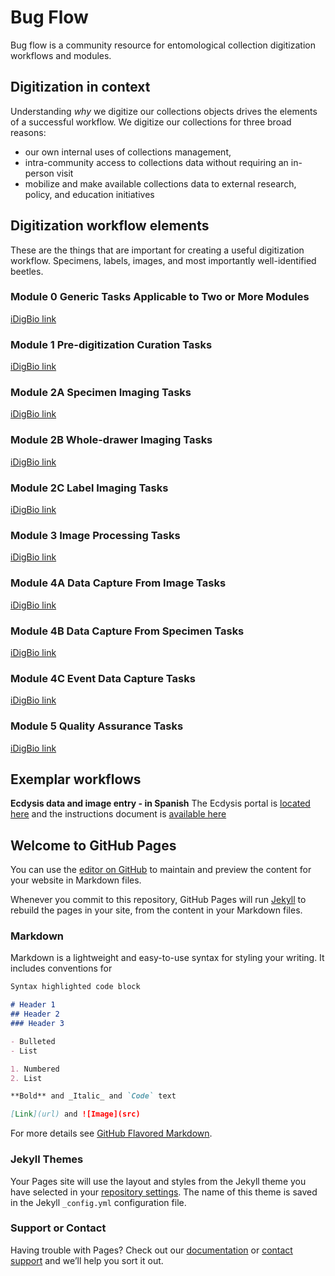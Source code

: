 # Bug Flow
Bug flow is a community resource for entomological collection digitization workflows and modules.

## Digitization in context
Understanding _why_ we digitize our collections objects drives the elements of a successful workflow.  We digitize our collections for three broad reasons:
- our own internal uses of collections management, 
- intra-community access to collections data without requiring an in-person visit
- mobilize and make available collections data to external research, policy, and education initiatives

## Digitization workflow elements
These are the things that are important for creating a useful digitization workflow.  Specimens, labels, images, and most importantly well-identified beetles.


### Module 0 Generic Tasks Applicable to Two or More Modules
[iDigBio link](https://www.idigbio.org/sites/default/files/sites/default/files/Module_0_Pinned_Things.pdf)
### Module 1 Pre-digitization Curation Tasks
[iDigBio link](https://www.idigbio.org/sites/default/files/sites/default/files/Module_1_Pinned_Things.pdf)
### Module 2A Specimen Imaging Tasks
[iDigBio link](https://www.idigbio.org/sites/default/files/sites/default/files/Module_2A_Pinned_Things.pdf)
### Module 2B Whole-drawer Imaging Tasks
[iDigBio link](https://www.idigbio.org/sites/default/files/sites/default/files/Module_2B_Pinned_Things.pdf)
### Module 2C Label Imaging Tasks
[iDigBio link](https://www.idigbio.org/sites/default/files/sites/default/files/Module_2C_Pinned_Things.pdf)
### Module 3 Image Processing Tasks
[iDigBio link](https://www.idigbio.org/sites/default/files/sites/default/files/Module_3_Pinned_Things.pdf)
### Module 4A Data Capture From Image Tasks
[iDigBio link](https://www.idigbio.org/sites/default/files/sites/default/files/Module_4A_Pinned_Things.pdf)
### Module 4B Data Capture From Specimen Tasks
[iDigBio link](https://www.idigbio.org/sites/default/files/sites/default/files/Module_4B_Pinned_Things.pdf)
### Module 4C Event Data Capture Tasks
[iDigBio link](https://www.idigbio.org/sites/default/files/sites/default/files/Module_4C_Pinned_Things.pdf)
### Module 5 Quality Assurance Tasks
[iDigBio link](https://www.idigbio.org/sites/default/files/sites/default/files/Module_5_Pinned_Things.pdf)


## Exemplar workflows
**Ecdysis data and image entry - in Spanish** The Ecdysis portal is [located here](https://serv.biokic.asu.edu/ecdysis/) and the instructions document is [available here](https://serv.biokic.asu.edu/ecdysis/content/InstruccionesEcdysis.pdf)






## Welcome to GitHub Pages

You can use the [editor on GitHub](https://github.com/mandrewj/Bug_Flow/edit/master/README.md) to maintain and preview the content for your website in Markdown files.

Whenever you commit to this repository, GitHub Pages will run [Jekyll](https://jekyllrb.com/) to rebuild the pages in your site, from the content in your Markdown files.

### Markdown

Markdown is a lightweight and easy-to-use syntax for styling your writing. It includes conventions for

```markdown
Syntax highlighted code block

# Header 1
## Header 2
### Header 3

- Bulleted
- List

1. Numbered
2. List

**Bold** and _Italic_ and `Code` text

[Link](url) and ![Image](src)
```

For more details see [GitHub Flavored Markdown](https://guides.github.com/features/mastering-markdown/).

### Jekyll Themes

Your Pages site will use the layout and styles from the Jekyll theme you have selected in your [repository settings](https://github.com/mandrewj/Bug_Flow/settings). The name of this theme is saved in the Jekyll `_config.yml` configuration file.

### Support or Contact

Having trouble with Pages? Check out our [documentation](https://help.github.com/categories/github-pages-basics/) or [contact support](https://github.com/contact) and we’ll help you sort it out.
